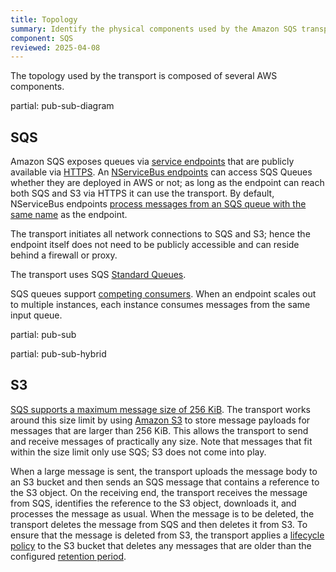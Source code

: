 ```yaml
---
title: Topology
summary: Identify the physical components used by the Amazon SQS transport and how they interact
component: SQS
reviewed: 2025-04-08
---
```


The topology used by the transport is composed of several AWS components.

partial: pub-sub-diagram

## SQS

Amazon SQS exposes queues via [service endpoints](https://docs.aws.amazon.com/general/latest/gr/sqs-service.html#sqs_region) that are publicly available via [HTTPS](https://en.wikipedia.org/wiki/HTTPS). An [NServiceBus endpoints](/nservicebus/concepts/glossary.md#endpoint) can access SQS Queues whether they are deployed in AWS or not; as long as the endpoint can reach both SQS and S3 via HTTPS it can use the transport. By default, NServiceBus endpoints [process messages from an SQS queue with the same name](/nservicebus/endpoints/specify-endpoint-name.md#input-queue) as the endpoint.

The transport initiates all network connections to SQS and S3; hence the endpoint itself does not need to be publicly accessible and can reside behind a firewall or proxy.

The transport uses SQS [Standard Queues](https://docs.aws.amazon.com/AWSSimpleQueueService/latest/SQSDeveloperGuide/standard-queues.html).

SQS queues support [competing consumers](https://www.enterpriseintegrationpatterns.com/patterns/messaging/CompetingConsumers.html). When an endpoint scales out to multiple instances, each instance consumes messages from the same input queue.

partial: pub-sub

partial: pub-sub-hybrid

## S3

[SQS supports a maximum message size of 256 KiB](https://docs.aws.amazon.com/AWSSimpleQueueService/latest/SQSDeveloperGuide/quotas-messages.html). The transport works around this size limit by using [Amazon S3](https://docs.aws.amazon.com/AmazonS3/latest/dev/Welcome.html) to store message payloads for messages that are larger than 256 KiB. This allows the transport to send and receive messages of practically any size. Note that messages that fit within the size limit only use SQS; S3 does not come into play.

When a large message is sent, the transport uploads the message body to an S3 bucket and then sends an SQS message that contains a reference to the S3 object. On the receiving end, the transport receives the message from SQS, identifies the reference to the S3 object, downloads it, and processes the message as usual. When the message is to be deleted, the transport deletes the message from SQS and then deletes it from S3. To ensure that the message is deleted from S3, the transport applies a [lifecycle policy](https://docs.aws.amazon.com/AmazonS3/latest/dev/object-lifecycle-mgmt.html) to the S3 bucket that deletes any messages that are older than the configured [retention period](/transports/sqs/configuration-options.md#retention-period).
